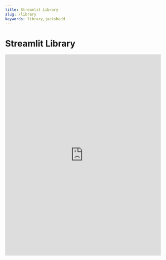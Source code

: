 ```yaml
---
title: Streamlit Library
slug: /library
keywords: library,jackshedd
---
```


# Streamlit Library

<iframe src='https://cdn.knightlab.com/libs/timeline3/latest/embed/index.html?source=1xCKGuO3ClUHDvUyjlxc4Iz7kGduplpuZwDLNW4r7QV4&font=Default&lang=en&initial_zoom=2&height=650' width='100%' height='650' webkitallowfullscreen mozallowfullscreen allowfullscreen frameborder='0'></iframe>